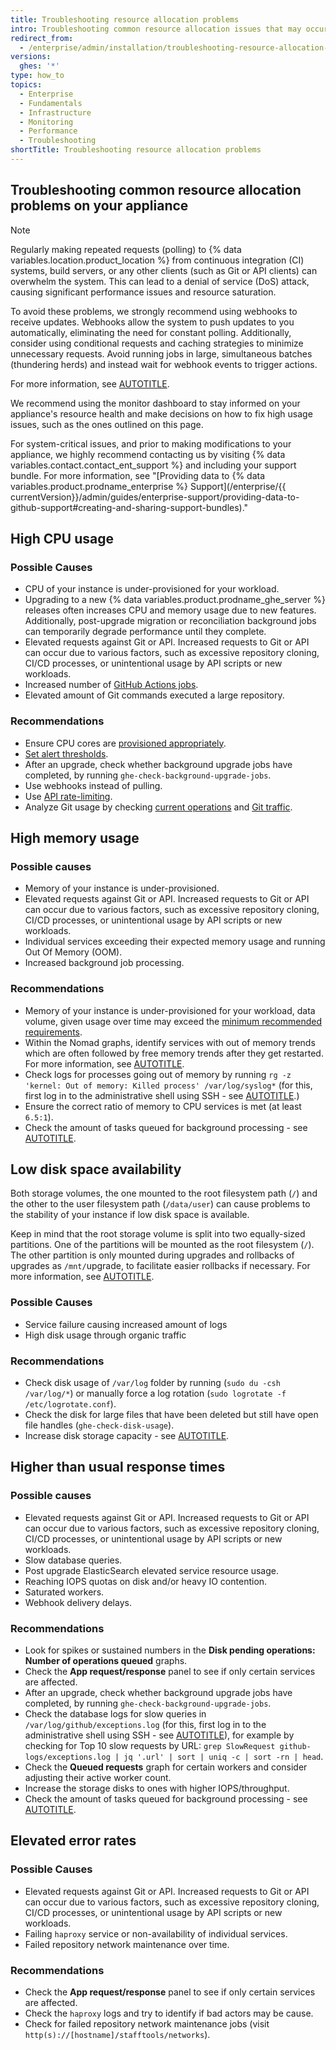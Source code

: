 ```yaml
---
title: Troubleshooting resource allocation problems
intro: Troubleshooting common resource allocation issues that may occur on your {% data variables.product.prodname_ghe_server %} appliance.
redirect_from:
  - /enterprise/admin/installation/troubleshooting-resource-allocation-problems
versions:
  ghes: '*'
type: how_to
topics:
  - Enterprise
  - Fundamentals
  - Infrastructure
  - Monitoring
  - Performance
  - Troubleshooting
shortTitle: Troubleshooting resource allocation problems
---
```


## Troubleshooting common resource allocation problems on your appliance

> [!NOTE]
> Regularly making repeated requests (polling) to {% data variables.location.product_location %} from continuous integration (CI) systems, build servers, or any other clients (such as Git or API clients) can overwhelm the system. This can lead to a denial of service (DoS) attack, causing significant performance issues and resource saturation.
>
> To avoid these problems, we strongly recommend using webhooks to receive updates. Webhooks allow the system to push updates to you automatically, eliminating the need for constant polling. Additionally, consider using conditional requests and caching strategies to minimize unnecessary requests. Avoid running jobs in large, simultaneous batches (thundering herds) and instead wait for webhook events to trigger actions.
>
> For more information, see [AUTOTITLE](/get-started/exploring-integrations/about-webhooks).

We recommend using the monitor dashboard to stay informed on your appliance's resource health and make decisions on how to fix high usage issues, such as the ones outlined on this page.

For system-critical issues, and prior to making modifications to your appliance, we highly recommend contacting us by visiting {% data variables.contact.contact_ent_support %} and including your support bundle. For more information, see "[Providing data to {% data variables.product.prodname_enterprise %} Support](/enterprise/{{ currentVersion}}/admin/guides/enterprise-support/providing-data-to-github-support#creating-and-sharing-support-bundles)."

## High CPU usage

### Possible Causes

* CPU of your instance is under-provisioned for your workload.
* Upgrading to a new {% data variables.product.prodname_ghe_server %} releases often increases CPU and memory usage due to new features. Additionally, post-upgrade migration or reconciliation background jobs can temporarily degrade performance until they complete.
* Elevated requests against Git or API. Increased requests to Git or API can occur due to various factors, such as excessive repository cloning, CI/CD processes, or unintentional usage by API scripts or new workloads.
* Increased number of [GitHub Actions jobs](/admin/monitoring-and-managing-your-instance/monitoring-your-instance/about-the-monitor-dashboards#actions).
* Elevated amount of Git commands executed a large repository.

### Recommendations

* Ensure CPU cores are [provisioned appropriately](/admin/installing-your-enterprise-server/setting-up-a-github-enterprise-server-instance/installing-github-enterprise-server-on-aws#minimum-recommended-requirements).
* [Set alert thresholds](/admin/monitoring-and-managing-your-instance/monitoring-your-instance/recommended-alert-thresholds).
* After an upgrade, check whether background upgrade jobs have completed, by running `ghe-check-background-upgrade-jobs`.
* Use webhooks instead of pulling.
* Use [API rate-limiting](/admin/configuring-settings/configuring-user-applications-for-your-enterprise/configuring-rate-limits).
* Analyze Git usage by checking [current operations](/admin/administering-your-instance/administering-your-instance-from-the-command-line/command-line-utilities#ghe-btop) and [Git traffic](/admin/administering-your-instance/administering-your-instance-from-the-command-line/command-line-utilities#ghe-governor).

## High memory usage

### Possible causes

* Memory of your instance is under-provisioned.
* Elevated requests against Git or API. Increased requests to Git or API can occur due to various factors, such as excessive repository cloning, CI/CD processes, or unintentional usage by API scripts or new workloads.
* Individual services exceeding their expected memory usage and running Out Of Memory (OOM).
* Increased background job processing.

### Recommendations

* Memory of your instance is under-provisioned for your workload, data volume, given usage over time may exceed the [minimum recommended requirements](/admin/installing-your-enterprise-server/setting-up-a-github-enterprise-server-instance/installing-github-enterprise-server-on-aws#minimum-recommended-requirements).
* Within the Nomad graphs, identify services with out of memory trends which are often followed by free memory trends after they get restarted. For more information, see [AUTOTITLE](/enterprise-server@3.14/admin/monitoring-and-managing-your-instance/monitoring-your-instance/about-the-monitor-dashboards#appliance-specific-system-services).
* Check logs for processes going out of memory by running `rg -z 'kernel: Out of memory: Killed process' /var/log/syslog*` (for this, first log in to the administrative shell using SSH - see [AUTOTITLE](/enterprise-server@3.14/admin/administering-your-instance/administering-your-instance-from-the-command-line/accessing-the-administrative-shell-ssh).)
* Ensure the correct ratio of memory to CPU services is met (at least `6.5:1`).
* Check the amount of tasks queued for background processing - see [AUTOTITLE](/enterprise-server@3.14/admin/monitoring-and-managing-your-instance/monitoring-your-instance/about-the-monitor-dashboards#background-jobs).

## Low disk space availability

Both storage volumes, the one mounted to the root filesystem path (`/`) and the other to the user filesystem path (`/data/user`) can cause problems to the stability of your instance if low disk space is available.

Keep in mind that the root storage volume is split into two equally-sized partitions. One of the partitions will be mounted as the root filesystem (`/`). The other partition is only mounted during upgrades and rollbacks of upgrades as `/mnt/`upgrade, to facilitate easier rollbacks if necessary. For more information, see [AUTOTITLE](/admin/overview/system-overview#storage-architecture).

### Possible Causes

* Service failure causing increased amount of logs
* High disk usage through organic traffic

### Recommendations

* Check disk usage of `/var/log` folder by running (`sudo du -csh /var/log/*`) or manually force a log rotation (`sudo logrotate -f /etc/logrotate.conf`).
* Check the disk for large files that have been deleted but still have open file handles (`ghe-check-disk-usage`).
* Increase disk storage capacity - see [AUTOTITLE](/enterprise-server@3.14/admin/monitoring-and-managing-your-instance/updating-the-virtual-machine-and-physical-resources/increasing-storage-capacity).

## Higher than usual response times

### Possible causes

* Elevated requests against Git or API. Increased requests to Git or API can occur due to various factors, such as excessive repository cloning, CI/CD processes, or unintentional usage by API scripts or new workloads.
* Slow database queries.
* Post upgrade ElasticSearch elevated service resource usage.
* Reaching IOPS quotas on disk and/or heavy IO contention.
* Saturated workers.
* Webhook delivery delays.

### Recommendations

* Look for spikes or sustained numbers in the **Disk pending operations: Number of operations queued** graphs.
* Check the **App request/response** panel to see if only certain services are affected.
* After an upgrade, check whether background upgrade jobs have completed, by running `ghe-check-background-upgrade-jobs`.
* Check the database logs for slow queries in `/var/log/github/exceptions.log` (for this, first log in to the administrative shell using SSH - see [AUTOTITLE](/enterprise-server@3.14/admin/administering-your-instance/administering-your-instance-from-the-command-line/accessing-the-administrative-shell-ssh)), for example by checking for Top 10 slow requests by URL: `grep SlowRequest github-logs/exceptions.log | jq '.url' | sort | uniq -c | sort -rn | head`.
* Check the **Queued requests** graph for certain workers and consider adjusting their active worker count.
* Increase the storage disks to ones with higher IOPS/throughput.
* Check the amount of tasks queued for background processing - see [AUTOTITLE](/enterprise-server@3.14/admin/monitoring-and-managing-your-instance/monitoring-your-instance/about-the-monitor-dashboards#background-jobs).

## Elevated error rates

### Possible Causes

* Elevated requests against Git or API. Increased requests to Git or API can occur due to various factors, such as excessive repository cloning, CI/CD processes, or unintentional usage by API scripts or new workloads.
* Failing `haproxy` service or non-availability of individual services.
* Failed repository network maintenance over time.

### Recommendations

* Check the **App request/response** panel to see if only certain services are affected.
* Check the `haproxy` logs and try to identify if bad actors may be cause.
* Check for failed repository network maintenance jobs (visit `http(s)://[hostname]/stafftools/networks`).
